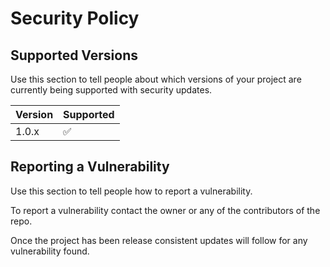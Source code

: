 # Security Policy

## Supported Versions

Use this section to tell people about which versions of your project are
currently being supported with security updates.

| Version | Supported          |
| ------- | ------------------ |
|  1.0.x  | :white_check_mark: |


## Reporting a Vulnerability

Use this section to tell people how to report a vulnerability.

To report a vulnerability contact the owner or any of the contributors of the repo.

Once the project has been release consistent updates will follow for any vulnerability found.

